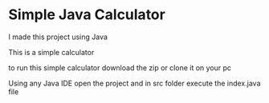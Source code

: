 # Simple Java Calculator
I made this project using Java 

This is a simple calculator 

to run this simple calculator download the zip or clone it on your pc

Using any Java IDE open the project and in src folder execute the index.java file
